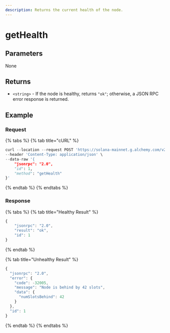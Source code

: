 ```yaml
---
description: Returns the current health of the node.
---
```


# getHealth

## Parameters

None

## Returns

* `<string>` - If the node is healthy, returns `"ok"`; otherwise, a JSON RPC error response is returned.

## Example&#x20;

### Request

{% tabs %}
{% tab title="cURL" %}
```python
curl --location --request POST 'https://solana-mainnet.g.alchemy.com/v2/demo' \
--header 'Content-Type: application/json' \
--data-raw '{
    "jsonrpc": "2.0",
    "id": 1,
    "method": "getHealth"
}'
```
{% endtab %}
{% endtabs %}

### Response

{% tabs %}
{% tab title="Healthy Result" %}
```javascript
{
    "jsonrpc": "2.0",
    "result": "ok",
    "id": 1
}
```
{% endtab %}

{% tab title="Unhealthy Result" %}
```javascript
{
  "jsonrpc": "2.0",
  "error": {
    "code": -32005,
    "message": "Node is behind by 42 slots",
    "data": {
      "numSlotsBehind": 42
    }
  },
  "id": 1
}
```
{% endtab %}
{% endtabs %}
